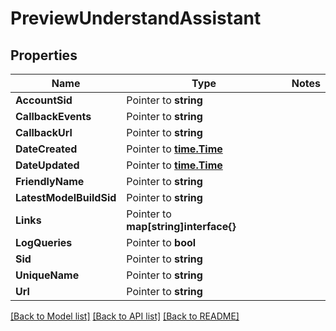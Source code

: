 # PreviewUnderstandAssistant

## Properties
Name | Type | Notes
------------ | ------------- | -------------
**AccountSid** | Pointer to **string** | 
**CallbackEvents** | Pointer to **string** | 
**CallbackUrl** | Pointer to **string** | 
**DateCreated** | Pointer to [**time.Time**](time.Time.md) | 
**DateUpdated** | Pointer to [**time.Time**](time.Time.md) | 
**FriendlyName** | Pointer to **string** | 
**LatestModelBuildSid** | Pointer to **string** | 
**Links** | Pointer to **map[string]interface{}** | 
**LogQueries** | Pointer to **bool** | 
**Sid** | Pointer to **string** | 
**UniqueName** | Pointer to **string** | 
**Url** | Pointer to **string** | 

[[Back to Model list]](../README.md#documentation-for-models) [[Back to API list]](../README.md#documentation-for-api-endpoints) [[Back to README]](../README.md)


